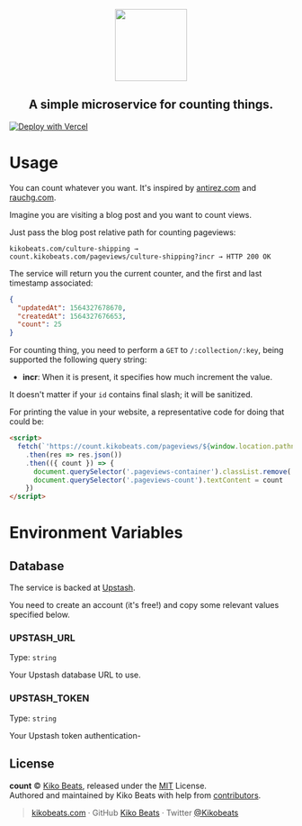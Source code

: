 <p align="center">
  <img src="https://emojipedia-api.vercel.app/?emoji=%F0%9F%92%AF" height="128">
  <h2 align="center">A simple microservice for counting things.</h2>
  <a href="https://vercel.com/new/clone?repository-url=https%3A%2F%2Fgithub.com%2FKikobeats%2Fcount"><img src="https://vercel.com/button" alt="Deploy with Vercel"/></a>
</p>

# Usage

You can count whatever you want. It's inspired by [antirez.com](http://antirez.com) and [rauchg.com](https://rauchg.com/).

Imagine you are visiting a blog post and you want to count views.

Just pass the blog post relative path for counting pageviews:

```
kikobeats.com/culture-shipping → count.kikobeats.com/pageviews/culture-shipping?incr → HTTP 200 OK
```

The service will return you the current counter, and the first and last timestamp associated:

```json
{
  "updatedAt": 1564327678670,
  "createdAt": 1564327676653,
  "count": 25
}
```

For counting thing, you need to perform a `GET` to `/:collection/:key`, being supported the following query string:

- **incr**: When it is present, it specifies how much increment the value.

It doesn't matter if your `id` contains final slash; it will be sanitized.

For printing the value in your website, a representative code for doing that could be:

```html
<script>
  fetch(`'https://count.kikobeats.com/pageviews/${window.location.pathname}?incr`)
    .then(res => res.json())
    .then(({ count }) => {
      document.querySelector('.pageviews-container').classList.remove('display-none')
      document.querySelector('.pageviews-count').textContent = count
    })
</script>
```

# Environment Variables

## Database

The service is backed at [Upstash](https://upstash.com).

You need to create an account (it's free!) and copy some relevant values specified below.

### UPSTASH_URL

Type: `string`

Your Upstash database URL to use.

### UPSTASH_TOKEN

Type: `string`

Your Upstash token authentication-

## License

**count** © [Kiko Beats](https://kikobeats.com), released under the [MIT](https://github.com/Kikobeats/count/blob/master/LICENSE.md) License.<br>
Authored and maintained by Kiko Beats with help from [contributors](https://github.com/Kikobeats/count/contributors).

> [kikobeats.com](https://kikobeats.com) · GitHub [Kiko Beats](https://github.com/Kikobeats) · Twitter [@Kikobeats](https://twitter.com/Kikobeats)
